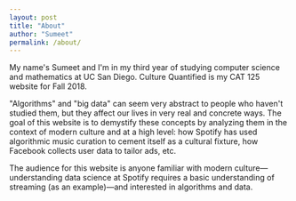 ```yaml
---
layout: post
title: "About"
author: "Sumeet"
permalink: /about/
---
```


My name's Sumeet and I'm in my third year of studying computer science and mathematics at UC San Diego. Culture Quantified is my CAT 125 website for Fall 2018.

"Algorithms" and "big data" can seem very abstract to people who haven't studied them, but they affect our lives in very real and concrete ways. The goal of this website is to demystify these concepts by analyzing them in the context of modern culture and at a high level: how Spotify has used algorithmic music curation to cement itself as a cultural fixture, how Facebook collects user data to tailor ads, etc.

The audience for this website is anyone familiar with modern culture&mdash;understanding data science at Spotify requires a basic understanding of streaming (as an example)&mdash;and interested in algorithms and data.